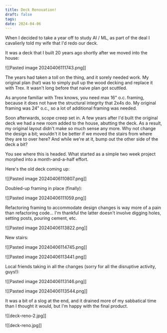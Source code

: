 ```yaml
---
title: Deck Renovation!
draft: false
tags: 
date: 2024-04-06
---
```

When I decided to take a year off to study AI / ML, as part of the deal I cavalierly told my wife that I'd redo our deck.

It was a deck that I built 20 years ago shortly after we moved into the house:

![[Pasted image 20240406111743.png]]

The years had taken a toll on the thing, and it sorely needed work. My original plan (ha!) was to simply pull up the wood decking and replace it with Trex. It wasn't long before that naive plan got scuttled.

As anyone familiar with Trex knows, you need max 16" o.c. framing, because it does not have the structural integrity that 2x4s do. My original framing was 24" o.c., so a lot of additional framing was needed.

Soon afterwards, scope creep set in. A few years after I'd built the original deck we had a new room added to the house, abutting the deck. As a result, my original layout didn't make so much sense any more. Why not change the design a bit; wouldn't it be better if we moved the stairs from where they are to over here? And while we're at it, bump out the other side of the deck a bit?

You see where this is headed. What started as a simple two week project morphed into a month-and-a-half effort.

Here's the old deck coming up:

![[Pasted image 20240406110807.png]]


Doubled-up framing in place (finally):

![[Pasted image 20240406111059.png]]


Refactoring framing to accommodate design changes is way more of a pain than refactoring code... I'm thankful the latter doesn't involve digging holes, setting posts, pouring cement, etc.

![[Pasted image 20240406113822.png]]


New stairs:

![[Pasted image 20240406114745.png]]


![[Pasted image 20240406113441.png]]


Local friends taking in all the changes (sorry for all the disruptive activity, guys!):

![[Pasted image 20240406113146.png]]

![[Pasted image 20240406113544.png]]


It was a bit of a slog at the end, and it drained more of my sabbatical time than I thought it would, but I'm happy with the final product.

![[deck-reno-2.jpg]]


![[deck-reno.jpg]]
